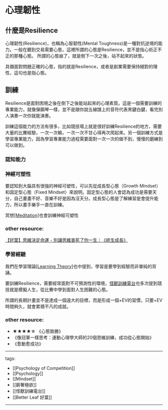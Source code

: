 # 心理韌性

## 什麼是Resilience
心理韌性(Resilience)，也稱為心智韌性(Mental Toughness)是一種對抗逆境的能力。一般在聽到交易需要心態，這裡所謂的心態是Resilience，並不是指心術正不正的那種心態。
所謂的心態崩了，就是倒下一次之後，站不起來的狀態。  

具備面對問題正確的心態，指的就是Resilience，或者是創業需要保持絕對的理性，這句也是指心態。

## 訓練
Resilience是面對困境之後在倒下之後能站起來的心理素質。這是一個需要訓練的專業能力，就像彈鋼琴一樣，並不是跟你說五線譜上的音符代表黑鍵白鍵，看完別人演奏一次你就能演奏。

訓練這個能力的方法有很多，比如競技場上就是很好訓練Resilience的地方，需要大量的比賽經驗，一次一次輸，一次一次不甘心得再次爬起來。另一個訓練方式是學習專業能力，因為學習專業能力過程需要面對一次一次的做不到，慢慢的磨練到可以做到。

### 認知能力

### 神經可塑性
要認知到大腦具有很強的神經可塑性，可以先從成長型心態（Growth Mindset）和固定型心態（Fixed Mindset）來說明。固定型心態的人會認為成功是需要天分，自己畫畫不好、音樂不好是因為沒天分。成長型心態是了解練習是會提升能力，所以畫手樂手一直在訓練。

冥想[[Meditation]](/Content/Social%20Science/Psychology/Cognitive/Meditation)也會訓練神經可塑性

### other resource:
[【好葉】思維決定命運 - 別讓思維害死了你一生｜《終生成長》](https://youtu.be/jbUJGkM4Ksk)

### 學習經驗
我們在學習理論[[Learning Theory]](/Content/Natural%20Science/Biology/Neuroscience/Learning%20Theory#header-5)也中提到，學習是要學到經驗而非單純的背誦。

要訓練Resilience，需要經常面對不可預測性的環境，[怪獸訓練電台](https://www.youtube.com/watch?v=T7CEqD87wmU)也多次提到競技就是模擬人生，從比賽中學到面對人生困難的心態。


所謂的長期計畫並不是達成一個遠大的目標，而是形成一個+EV的習慣，只要+EV時間夠久，就會累積不凡的成就。


### other resource:
* ★★★★☆ 《心態致勝》
* 《像冠軍一樣思考：運動心理學大師的20個思維訓練，成功從心態開始》
* 《愈動愈成功》


---
tags:
  - [[Psychology of Competition]]  
  - [[Psychology]]
  - [[Mindset]]
  - [[窮奢極欲]]
  - [[怪獸訓練電台]]
  - [[Better Leaf 好葉]]
  
---

